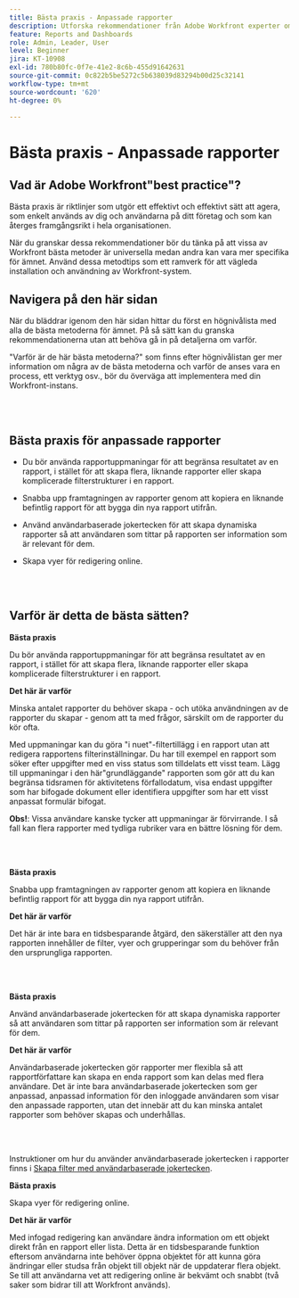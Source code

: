 ```yaml
---
title: Bästa praxis - Anpassade rapporter
description: Utforska rekommendationer från Adobe Workfront experter om hur man skapar, hanterar och använder Workfront anpassade rapporter.
feature: Reports and Dashboards
role: Admin, Leader, User
level: Beginner
jira: KT-10908
exl-id: 780b80fc-0f7e-41e2-8c6b-455d91642631
source-git-commit: 0c822b5be5272c5b638039d83294b00d25c32141
workflow-type: tm+mt
source-wordcount: '620'
ht-degree: 0%

---
```


# Bästa praxis - Anpassade rapporter

## Vad är Adobe Workfront&quot;best practice&quot;?

Bästa praxis är riktlinjer som utgör ett effektivt och effektivt sätt att agera, som enkelt används av dig och användarna på ditt företag och som kan återges framgångsrikt i hela organisationen.

När du granskar dessa rekommendationer bör du tänka på att vissa av Workfront bästa metoder är universella medan andra kan vara mer specifika för ämnet. Använd dessa metodtips som ett ramverk för att vägleda installation och användning av Workfront-system.

## Navigera på den här sidan

När du bläddrar igenom den här sidan hittar du först en högnivålista med alla de bästa metoderna för ämnet. På så sätt kan du granska rekommendationerna utan att behöva gå in på detaljerna om varför.

&quot;Varför är de här bästa metoderna?&quot; som finns efter högnivålistan ger mer information om några av de bästa metoderna och varför de anses vara en process, ett verktyg osv., bör du överväga att implementera med din Workfront-instans.

</br>
</br>

## Bästa praxis för anpassade rapporter

* Du bör använda rapportuppmaningar för att begränsa resultatet av en rapport, i stället för att skapa flera, liknande rapporter eller skapa komplicerade filterstrukturer i en rapport.

* Snabba upp framtagningen av rapporter genom att kopiera en liknande befintlig rapport för att bygga din nya rapport utifrån.

* Använd användarbaserade jokertecken för att skapa dynamiska rapporter så att användaren som tittar på rapporten ser information som är relevant för dem.

* Skapa vyer för redigering online.

</br>
</br>


## Varför är detta de bästa sätten?

**Bästa praxis**

Du bör använda rapportuppmaningar för att begränsa resultatet av en rapport, i stället för att skapa flera, liknande rapporter eller skapa komplicerade filterstrukturer i en rapport.


**Det här är varför**

Minska antalet rapporter du behöver skapa - och utöka användningen av de rapporter du skapar - genom att ta med frågor, särskilt om de rapporter du kör ofta.

Med uppmaningar kan du göra &quot;i nuet&quot;-filtertillägg i en rapport utan att redigera rapportens filterinställningar. Du har till exempel en rapport som söker efter uppgifter med en viss status som tilldelats ett visst team. Lägg till uppmaningar i den här&quot;grundläggande&quot; rapporten som gör att du kan begränsa tidsramen för aktivitetens förfallodatum, visa endast uppgifter som har bifogade dokument eller identifiera uppgifter som har ett visst anpassat formulär bifogat.


**Obs!**: Vissa användare kanske tycker att uppmaningar är förvirrande. I så fall kan flera rapporter med tydliga rubriker vara en bättre lösning för dem.


</br>
</br>

**Bästa praxis**

Snabba upp framtagningen av rapporter genom att kopiera en liknande befintlig rapport för att bygga din nya rapport utifrån.

**Det här är varför**

Det här är inte bara en tidsbesparande åtgärd, den säkerställer att den nya rapporten innehåller de filter, vyer och grupperingar som du behöver från den ursprungliga rapporten.

</br>
</br>

**Bästa praxis**

Använd användarbaserade jokertecken för att skapa dynamiska rapporter så att användaren som tittar på rapporten ser information som är relevant för dem.

**Det här är varför**

Användarbaserade jokertecken gör rapporter mer flexibla så att rapportförfattare kan skapa en enda rapport som kan delas med flera användare. Det är inte bara användarbaserade jokertecken som ger anpassad, anpassad information för den inloggade användaren som visar den anpassade rapporten, utan det innebär att du kan minska antalet rapporter som behöver skapas och underhållas.

</br>
</br>

Instruktioner om hur du använder användarbaserade jokertecken i rapporter finns i [Skapa filter med användarbaserade jokertecken](https://experienceleague.adobe.com/docs/workfront-learn/tutorials-workfront/reporting/intermediate-reporting/create-filters-with-user-based-wildcards.html).

**Bästa praxis**

Skapa vyer för redigering online.

**Det här är varför**

Med infogad redigering kan användare ändra information om ett objekt direkt från en rapport eller lista. Detta är en tidsbesparande funktion eftersom användarna inte behöver öppna objektet för att kunna göra ändringar eller studsa från objekt till objekt när de uppdaterar flera objekt. Se till att användarna vet att redigering online är bekvämt och snabbt (två saker som bidrar till att Workfront används).
